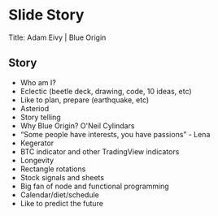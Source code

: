 # Slide Story

Title: Adam Eivy | Blue Origin

## Story

- Who am I?
- Eclectic (beetle deck, drawing, code, 10 ideas, etc)
- Like to plan, prepare (earthquake, etc)
- Asteriod
- Story telling
- Why Blue Origin? O'Neil Cylindars
- “Some people have interests, you have passions” - Lena
- Kegerator
- BTC indicator and other TradingView indicators
- Longevity
- Rectangle rotations
- Stock signals and sheets
- Big fan of node and functional programming
- Calendar/diet/schedule
- Like to predict the future 
